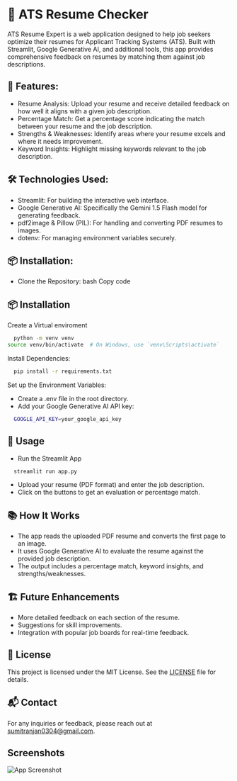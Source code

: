 
# 📄 ATS Resume Checker

ATS Resume Expert is a web application designed to help job seekers optimize their resumes for Applicant Tracking Systems (ATS). Built with Streamlit, Google Generative AI, and additional tools, this app provides comprehensive feedback on resumes by matching them against job descriptions.

## 🚀 Features:

- Resume Analysis: Upload your resume and receive detailed feedback on how well it aligns with a given job description.
- Percentage Match: Get a percentage score indicating the match between your resume and the job description.
- Strengths & Weaknesses: Identify areas where your resume excels and where it needs improvement.
- Keyword Insights: Highlight missing keywords relevant to the job description.

## 🛠 Technologies Used:

- Streamlit: For building the interactive web interface.
- Google Generative AI: Specifically the Gemini 1.5 Flash model for generating feedback.
- pdf2image & Pillow (PIL): For handling and converting PDF resumes to images.
- dotenv: For managing environment variables securely.

## 📦 Installation:

- Clone the Repository:
bash
Copy code

## 📦 Installation

Create a Virtual enviroment

```bash
  python -m venv venv
source venv/bin/activate  # On Windows, use `venv\Scripts\activate`
```
Install Dependencies:

```bash
  pip install -r requirements.txt
```

Set up the Environment Variables:
- Create a .env file in the root directory.
- Add your Google Generative AI API key:
```bash
  GOOGLE_API_KEY=your_google_api_key
```

## 🔧 Usage
  - Run the Streamlit App

```bash
  streamlit run app.py
```
- Upload your resume (PDF format) and enter the job description.
- Click on the buttons to get an evaluation or percentage match.

## 📚 How It Works
- The app reads the uploaded PDF resume and converts the first page to an image.
- It uses Google Generative AI to evaluate the resume against the provided job description.
- The output includes a percentage match, keyword insights, and strengths/weaknesses.

## 🏗 Future Enhancements
- More detailed feedback on each section of the resume.
- Suggestions for skill improvements.
- Integration with popular job boards for real-time feedback.


## 📝 License

This project is licensed under the MIT License. See the [LICENSE](https://github.com/sumitx99/ATS-resume-checker/commit/5e2b01962a3777e54f5a1586704502694f5ee6a7) file for details.

## 📬 Contact

For any inquiries or feedback, please reach out at sumitranjan0304@gmail.com.
## Screenshots

![App Screenshot](https://i.ibb.co/m03Bd98/Screenshot-2025-01-06-130320.png[/img][/url])

